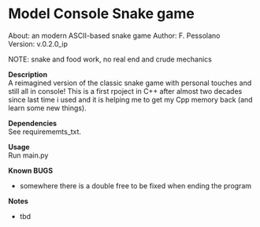 # Model Console Snake game 
About:      an modern ASCII-based snake game 
Author:     F. Pessolano  
Version:    v.0.2.0_ip

NOTE:       snake and food work, no real end and crude mechanics  


**Description**  
A reimagined version of the classic snake game with personal touches and still all in console! 
This is a first rpoject in C++ after almost two decades since last time i used and it is helping me to get my Cpp memory back (and learn some new things).

**Dependencies**  
See requirememts_txt. 

**Usage**  
Run main.py 

**Known BUGS**  
 - somewhere there is a double free to be fixed when ending the program

**Notes**  
 - tbd

